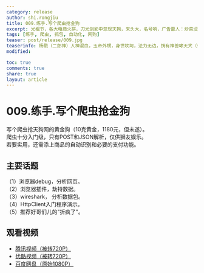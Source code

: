 ```yaml
---
category: release
author: shi.rongjiu
title: 009.练手.写个爬虫抢金狗
excerpt: 光棍节，各大电商火拼，刀光剑影中忽现天狗，来头大，名号响，广告雷人：炒菜没有油了。
tags: [练手, 爬虫, 抓包, 自动化, 网购]
teaser: post/release/009.jpg
teaserinfo: 杨戬（二郎神）人神混血，玉帝外甥，身世坎坷，法力无边，携有神兽哮天犬（俊哥版挺帅）。
modified: 

toc: true
comments: true
share: true
layout: article
---
```


# 009.练手.写个爬虫抢金狗

写个爬虫抢天狗网的黄金狗（10克黄金，1180元，但未遂）。  
爬虫十分入门级，只有POST和JSON解析，仅供狮友娱乐。  
若要实用，还需添上商品的自动识别和必要的支付功能。

## 主要话题

（1）浏览器debug，分析网页。  
（2）浏览器插件，劫持数据。   
（3）wireshark， 分析数据包。  
（4）HttpClient入门程序演示。  
（5）推荐好哥们儿的"折疯了"。  

## 观看视频

  * [腾讯视频（被转720P）](http://v.qq.com/x/page/q0148fjjyu5.html)
  * [优酷视频（被转720P）](http://v.youku.com/v_show/id_XODI0ODA4NDIw.html)
  * [百度网盘（原始1080P）](http://pan.baidu.com/s/1miOaujI)
